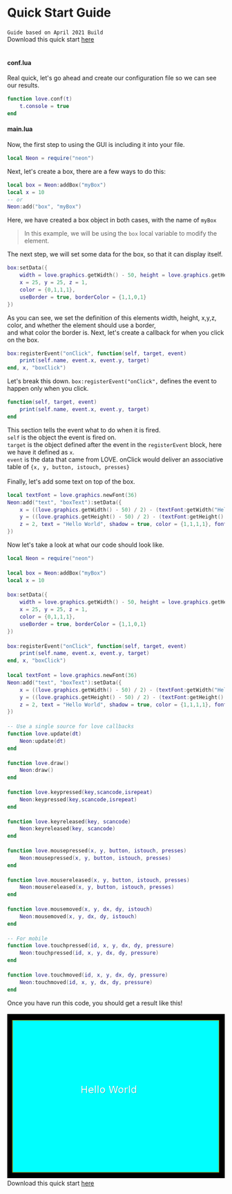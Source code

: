 # Quick Start Guide
`Guide based on April 2021 Build`<br>
Download this quick start [here](https://github.com/czgaming94/neon/raw/main/docs/examples/StartGuide.rar)<br><br>
#### conf.lua
Real quick, let's go ahead and create our configuration file so we can see our results.<br>
```lua
function love.conf(t)
	t.console = true
end
```
#### main.lua
Now, the first step to using the GUI is including it into your file.<br>
```lua
local Neon = require("neon")
```
Next, let's create a box, there are a few ways to do this:
```lua
local box = Neon:addBox("myBox")
local x = 10
-- or
Neon:add("box", "myBox")
```
Here, we have created a box object in both cases, with the name of `myBox`<br>
> In this example, we will be using the `box` local variable to modify the element.

The next step, we will set some data for the box, so that it can display itself.
```lua
box:setData({
	width = love.graphics.getWidth() - 50, height = love.graphics.getHeight() - 50,
	x = 25, y = 25, z = 1,
	color = {0,1,1,1},
	useBorder = true, borderColor = {1,1,0,1}
})
```
As you can see, we set the definition of this elements width, height, x,y,z, color, and whether the element should use a border,<br>
and what color the border is. Next, let's create a callback for when you click on the box.
```lua
box:registerEvent("onClick", function(self, target, event)
    print(self.name, event.x, event.y, target)
end, x, "boxClick")
```
Let's break this down. `box:registerEvent("onClick",` defines the event to happen only when you click.
```lua
function(self, target, event)
	print(self.name, event.x, event.y, target)
end
```
This section tells the event what to do when it is fired.<Br>
`self` is the object the event is fired on.<br>
`target` is the object defined after the event in the `registerEvent` block, here we have it defined as `x`.<br>
`event` is the data that came from LOVE. onClick would deliver an associative table of `{x, y, button, istouch, presses}`<br>
<br>
Finally, let's add some text on top of the box.
```lua
local textFont = love.graphics.newFont(36)
Neon:add("text", "boxText"):setData({
	x = ((love.graphics.getWidth() - 50) / 2) - (textFont:getWidth("Hello World") / 2),
	y = ((love.graphics.getHeight() - 50) / 2) - (textFont:getHeight() / 2),
	z = 2, text = "Hello World", shadow = true, color = {1,1,1,1}, font = textFont
})
```
Now let's take a look at what our code should look like.
```lua
local Neon = require("neon")
	
local box = Neon:addBox("myBox")
local x = 10
	
box:setData({
	width = love.graphics.getWidth() - 50, height = love.graphics.getHeight() - 50,
	x = 25, y = 25, z = 1,
	color = {0,1,1,1},
	useBorder = true, borderColor = {1,1,0,1}
})
	
box:registerEvent("onClick", function(self, target, event)
    print(self.name, event.x, event.y, target)
end, x, "boxClick")
	
local textFont = love.graphics.newFont(36)
Neon:add("text", "boxText"):setData({
	x = ((love.graphics.getWidth() - 50) / 2) - (textFont:getWidth("Hello World") / 2),
	y = ((love.graphics.getHeight() - 50) / 2) - (textFont:getHeight() / 2),
	z = 2, text = "Hello World", shadow = true, color = {1,1,1,1}, font = textFont
})
	
-- Use a single source for love callbacks
function love.update(dt)
	Neon:update(dt)
end

function love.draw()
	Neon:draw()
end

function love.keypressed(key,scancode,isrepeat)
	Neon:keypressed(key,scancode,isrepeat)
end

function love.keyreleased(key, scancode)
	Neon:keyreleased(key, scancode)
end

function love.mousepressed(x, y, button, istouch, presses)
	Neon:mousepressed(x, y, button, istouch, presses)
end

function love.mousereleased(x, y, button, istouch, presses)
	Neon:mousereleased(x, y, button, istouch, presses)
end

function love.mousemoved(x, y, dx, dy, istouch)
	Neon:mousemoved(x, y, dx, dy, istouch)
end

-- For mobile
function love.touchpressed(id, x, y, dx, dy, pressure)
	Neon:touchpressed(id, x, y, dx, dy, pressure)
end

function love.touchmoved(id, x, y, dx, dy, pressure)
	Neon:touchmoved(id, x, y, dx, dy, pressure)
end
```
Once you have run this code, you should get a result like this!<br><br>
![Example](https://github.com/czgaming94/neon/blob/main/docs/examples/example.png)<br>
Download this quick start [here](https://github.com/czgaming94/neon/raw/main/docs/examples/StartGuide.rar)
